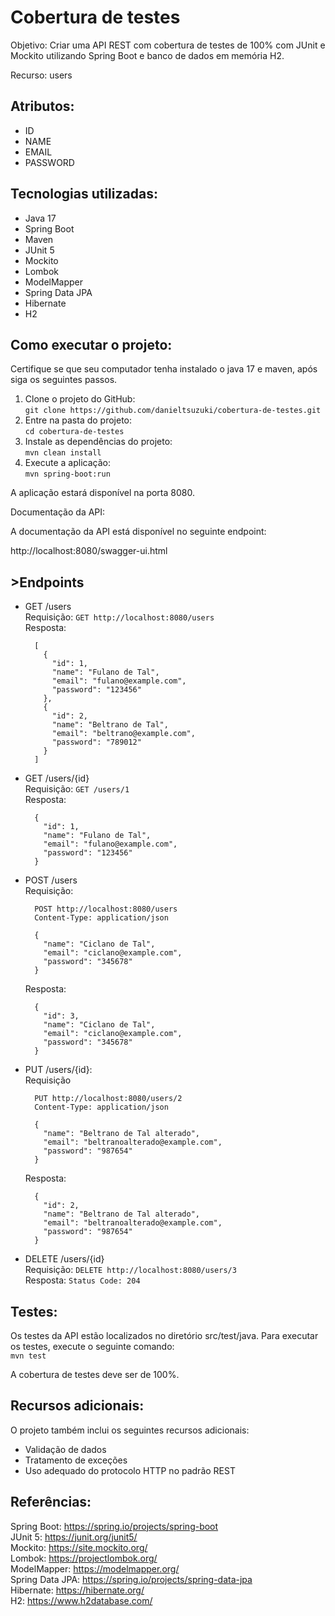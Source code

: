 <h1>Cobertura de testes</h1>

Objetivo: Criar uma API REST com cobertura de testes de 100% com JUnit e Mockito utilizando Spring Boot e banco de dados em memória H2.

Recurso: users

<h2>Atributos:</h2>

- ID
- NAME
- EMAIL
- PASSWORD

<h2>Tecnologias utilizadas:</h2>

- Java 17 
- Spring Boot
- Maven
- JUnit 5 
- Mockito 
- Lombok 
- ModelMapper 
- Spring Data JPA 
- Hibernate 
- H2 

<h2>Como executar o projeto:</h2>

Certifique se que seu computador tenha instalado o java 17 e maven, após siga os seguintes passos.

1. Clone o projeto do GitHub:<br>```git clone https://github.com/danieltsuzuki/cobertura-de-testes.git```
2. Entre na pasta do projeto:<br>```cd cobertura-de-testes```
3. Instale as dependências do projeto:<br>```mvn clean install```
4. Execute a aplicação:<br>```mvn spring-boot:run```

A aplicação estará disponível na porta 8080. 

Documentação da API:

A documentação da API está disponível no seguinte endpoint:

http://localhost:8080/swagger-ui.html

<h2>>Endpoints</h2>

- GET /users<br>Requisição: ```GET http://localhost:8080/users```<br>Resposta:
  ```
    [
      {
        "id": 1,
        "name": "Fulano de Tal",
        "email": "fulano@example.com",
        "password": "123456"
      },
      {
        "id": 2,
        "name": "Beltrano de Tal",
        "email": "beltrano@example.com",
        "password": "789012"
      }
    ]
  ```

- GET /users/{id}<br>Requisição: ```GET /users/1```<br>Resposta:
  ```
    {
      "id": 1,
      "name": "Fulano de Tal",
      "email": "fulano@example.com",
      "password": "123456"
    }
  ```
- POST /users<br>Requisição:
  ```
    POST http://localhost:8080/users
    Content-Type: application/json
                              
    {
      "name": "Ciclano de Tal",
      "email": "ciclano@example.com",
      "password": "345678"
    }
  ```
  Resposta:
  ```
    {
      "id": 3,
      "name": "Ciclano de Tal",
      "email": "ciclano@example.com",
      "password": "345678"
    }
  ```
- PUT /users/{id}:<br>Requisição
  ```
    PUT http://localhost:8080/users/2
    Content-Type: application/json
    
    {
      "name": "Beltrano de Tal alterado",
      "email": "beltranoalterado@example.com",
      "password": "987654"
    }
  ```
  Resposta:
  ```
    {
      "id": 2,
      "name": "Beltrano de Tal alterado",
      "email": "beltranoalterado@example.com",
      "password": "987654"
    }
  ```
- DELETE /users/{id}<br>Requisição: ```DELETE http://localhost:8080/users/3```<br>Resposta: ```Status Code: 204```

<h2>Testes:</h2>

Os testes da API estão localizados no diretório src/test/java. Para executar os testes, execute o seguinte comando:<br>```mvn test```

A cobertura de testes deve ser de 100%.

<h2>Recursos adicionais:</h2>

O projeto também inclui os seguintes recursos adicionais:

- Validação de dados
- Tratamento de exceções
- Uso adequado do protocolo HTTP no padrão REST

<h2>Referências:</h2>

Spring Boot: https://spring.io/projects/spring-boot<br>
JUnit 5: https://junit.org/junit5/<br>
Mockito: https://site.mockito.org/<br>
Lombok: https://projectlombok.org/<br>
ModelMapper: https://modelmapper.org/<br>
Spring Data JPA: https://spring.io/projects/spring-data-jpa<br>
Hibernate: https://hibernate.org/<br>
H2: https://www.h2database.com/<br>
